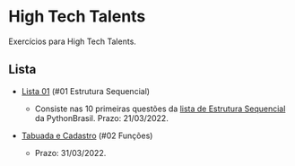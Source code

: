 # High Tech Talents
 Exercícios para High Tech Talents.
 
## Lista

* [Lista 01](https://github.com/franciellerl/High-Tech-Talents-01/tree/main/%2301%20Estrutura%20Sequencial) (#01 Estrutura Sequencial)
  * Consiste nas 10 primeiras questões da [lista de Estrutura Sequencial](https://wiki.python.org.br/EstruturaSequencial) da PythonBrasil. Prazo: 21/03/2022.

* [Tabuada e Cadastro](https://github.com/franciellerl/High-Tech-Talents-01/tree/main/%2302%20Fun%C3%A7%C3%B5es) (#02 Funções)
  * Prazo: 31/03/2022.  
